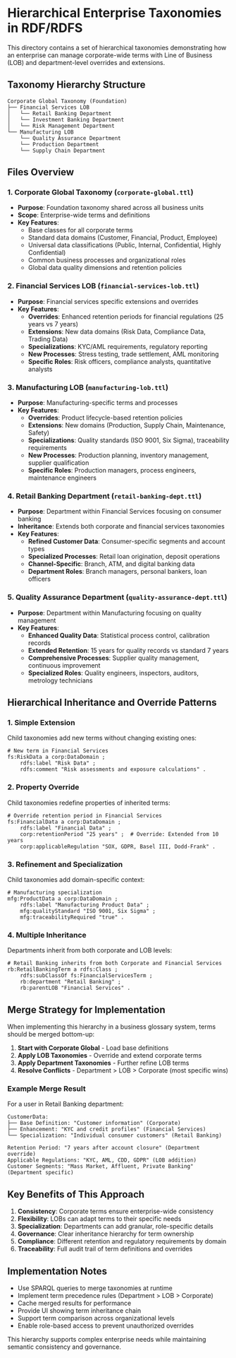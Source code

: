 # Hierarchical Enterprise Taxonomies in RDF/RDFS

This directory contains a set of hierarchical taxonomies demonstrating how an enterprise can manage corporate-wide terms with Line of Business (LOB) and department-level overrides and extensions.

## Taxonomy Hierarchy Structure

```
Corporate Global Taxonomy (Foundation)
├── Financial Services LOB
│   └── Retail Banking Department
│   └── Investment Banking Department
│   └── Risk Management Department
└── Manufacturing LOB
    └── Quality Assurance Department
    └── Production Department
    └── Supply Chain Department
```

## Files Overview

### 1. Corporate Global Taxonomy (`corporate-global.ttl`)
- **Purpose**: Foundation taxonomy shared across all business units
- **Scope**: Enterprise-wide terms and definitions
- **Key Features**:
  - Base classes for all corporate terms
  - Standard data domains (Customer, Financial, Product, Employee)
  - Universal data classifications (Public, Internal, Confidential, Highly Confidential)
  - Common business processes and organizational roles
  - Global data quality dimensions and retention policies

### 2. Financial Services LOB (`financial-services-lob.ttl`)
- **Purpose**: Financial services specific extensions and overrides
- **Key Features**:
  - **Overrides**: Enhanced retention periods for financial regulations (25 years vs 7 years)
  - **Extensions**: New data domains (Risk Data, Compliance Data, Trading Data)
  - **Specializations**: KYC/AML requirements, regulatory reporting
  - **New Processes**: Stress testing, trade settlement, AML monitoring
  - **Specific Roles**: Risk officers, compliance analysts, quantitative analysts

### 3. Manufacturing LOB (`manufacturing-lob.ttl`)
- **Purpose**: Manufacturing-specific terms and processes
- **Key Features**:
  - **Overrides**: Product lifecycle-based retention policies
  - **Extensions**: New domains (Production, Supply Chain, Maintenance, Safety)
  - **Specializations**: Quality standards (ISO 9001, Six Sigma), traceability requirements
  - **New Processes**: Production planning, inventory management, supplier qualification
  - **Specific Roles**: Production managers, process engineers, maintenance engineers

### 4. Retail Banking Department (`retail-banking-dept.ttl`)
- **Purpose**: Department within Financial Services focusing on consumer banking
- **Inheritance**: Extends both corporate and financial services taxonomies
- **Key Features**:
  - **Refined Customer Data**: Consumer-specific segments and account types
  - **Specialized Processes**: Retail loan origination, deposit operations
  - **Channel-Specific**: Branch, ATM, and digital banking data
  - **Department Roles**: Branch managers, personal bankers, loan officers

### 5. Quality Assurance Department (`quality-assurance-dept.ttl`)
- **Purpose**: Department within Manufacturing focusing on quality management
- **Key Features**:
  - **Enhanced Quality Data**: Statistical process control, calibration records
  - **Extended Retention**: 15 years for quality records vs standard 7 years
  - **Comprehensive Processes**: Supplier quality management, continuous improvement
  - **Specialized Roles**: Quality engineers, inspectors, auditors, metrology technicians

## Hierarchical Inheritance and Override Patterns

### 1. **Simple Extension**
Child taxonomies add new terms without changing existing ones:
```turtle
# New term in Financial Services
fs:RiskData a corp:DataDomain ;
    rdfs:label "Risk Data" ;
    rdfs:comment "Risk assessments and exposure calculations" .
```

### 2. **Property Override**
Child taxonomies redefine properties of inherited terms:
```turtle
# Override retention period in Financial Services
fs:FinancialData a corp:DataDomain ;
    rdfs:label "Financial Data" ;
    corp:retentionPeriod "25 years" ;  # Override: Extended from 10 years
    corp:applicableRegulation "SOX, GDPR, Basel III, Dodd-Frank" .
```

### 3. **Refinement and Specialization**
Child taxonomies add domain-specific context:
```turtle
# Manufacturing specialization
mfg:ProductData a corp:DataDomain ;
    rdfs:label "Manufacturing Product Data" ;
    mfg:qualityStandard "ISO 9001, Six Sigma" ;
    mfg:traceabilityRequired "true" .
```

### 4. **Multiple Inheritance**
Departments inherit from both corporate and LOB levels:
```turtle
# Retail Banking inherits from both Corporate and Financial Services
rb:RetailBankingTerm a rdfs:Class ;
    rdfs:subClassOf fs:FinancialServicesTerm ;
    rb:department "Retail Banking" ;
    rb:parentLOB "Financial Services" .
```

## Merge Strategy for Implementation

When implementing this hierarchy in a business glossary system, terms should be merged bottom-up:

1. **Start with Corporate Global** - Load base definitions
2. **Apply LOB Taxonomies** - Override and extend corporate terms
3. **Apply Department Taxonomies** - Further refine LOB terms
4. **Resolve Conflicts** - Department > LOB > Corporate (most specific wins)

### Example Merge Result
For a user in Retail Banking department:

```
CustomerData:
├── Base Definition: "Customer information" (Corporate)
├── Enhancement: "KYC and credit profiles" (Financial Services)
└── Specialization: "Individual consumer customers" (Retail Banking)

Retention Period: "7 years after account closure" (Department override)
Applicable Regulations: "KYC, AML, CDD, GDPR" (LOB addition)
Customer Segments: "Mass Market, Affluent, Private Banking" (Department specific)
```

## Key Benefits of This Approach

1. **Consistency**: Corporate terms ensure enterprise-wide consistency
2. **Flexibility**: LOBs can adapt terms to their specific needs
3. **Specialization**: Departments can add granular, role-specific details
4. **Governance**: Clear inheritance hierarchy for term ownership
5. **Compliance**: Different retention and regulatory requirements by domain
6. **Traceability**: Full audit trail of term definitions and overrides

## Implementation Notes

- Use SPARQL queries to merge taxonomies at runtime
- Implement term precedence rules (Department > LOB > Corporate)
- Cache merged results for performance
- Provide UI showing term inheritance chain
- Support term comparison across organizational levels
- Enable role-based access to prevent unauthorized overrides

This hierarchy supports complex enterprise needs while maintaining semantic consistency and governance.